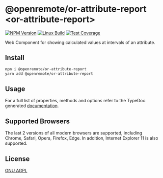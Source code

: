 # @openremote/or-attribute-report  \<or-attribute-report\>
[![NPM Version][npm-image]][npm-url]
[![Linux Build][travis-image]][travis-url]
[![Test Coverage][coveralls-image]][coveralls-url]

Web Component for showing calculated values at intervals of an attribute.

## Install
```bash
npm i @openremote/or-attribute-report
yarn add @openremote/or-attribute-report
```

## Usage
For a full list of properties, methods and options refer to the TypeDoc generated [documentation]().


## Supported Browsers
The last 2 versions of all modern browsers are supported, including Chrome, Safari, Opera, Firefox, Edge. In addition,
Internet Explorer 11 is also supported.


## License
[GNU AGPL](https://www.gnu.org/licenses/agpl-3.0.en.html)

[npm-image]: https://img.shields.io/npm/v/live-xxx.svg
[npm-url]: https://npmjs.org/package/@openremote/or-attribute-report
[travis-image]: https://img.shields.io/travis/live-js/live-xxx/master.svg
[travis-url]: https://travis-ci.org/live-js/live-xxx
[coveralls-image]: https://img.shields.io/coveralls/live-js/live-xxx/master.svg
[coveralls-url]: https://coveralls.io/r/live-js/live-xxx?branch=master
